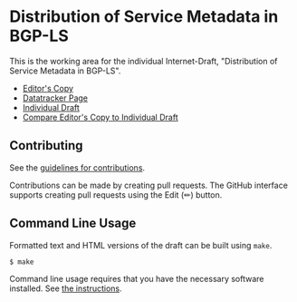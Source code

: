 # Distribution of Service Metadata in BGP-LS

This is the working area for the individual Internet-Draft, "Distribution of Service Metadata in BGP-LS".

* [Editor's Copy](https://VMatrix1900.github.io/draft-service-metadata-in-BGP-LS/#go.draft-ls-idr-bgp-ls-edge-service-metadata.html)
* [Datatracker Page](https://datatracker.ietf.org/doc/draft-ls-idr-bgp-ls-edge-service-metadata)
* [Individual Draft](https://datatracker.ietf.org/doc/html/draft-ls-idr-bgp-ls-edge-service-metadata)
* [Compare Editor's Copy to Individual Draft](https://VMatrix1900.github.io/draft-service-metadata-in-BGP-LS/#go.draft-ls-idr-bgp-ls-edge-service-metadata.diff)


## Contributing

See the
[guidelines for contributions](https://github.com/VMatrix1900/draft-service-metadata-in-BGP-LS/blob//CONTRIBUTING.md).

Contributions can be made by creating pull requests.
The GitHub interface supports creating pull requests using the Edit (✏) button.


## Command Line Usage

Formatted text and HTML versions of the draft can be built using `make`.

```sh
$ make
```

Command line usage requires that you have the necessary software installed.  See
[the instructions](https://github.com/martinthomson/i-d-template/blob/main/doc/SETUP.md).

